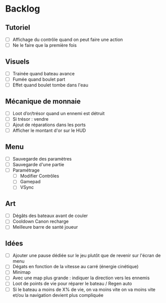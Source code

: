 # Backlog

## Tutoriel
- [ ] Affichage du contrôle quand on peut faire une action
- [ ] Ne le faire que la première fois

## Visuels
- [ ] Trainée quand bateau avance
- [ ] Fumée quand boulet part
- [ ] Effet quand boulet tombe dans l'eau

## Mécanique de monnaie
- [ ] Loot d’or/trésor quand un ennemi est détruit
- [ ] Si trésor : vendre
- [ ] Ajout de réparations dans les ports
- [ ] Afficher le montant d'or sur le HUD

## Menu
- [ ] Sauvegarde des paramètres
- [ ] Sauvegarde d'une partie
- [ ] Paramétrage
	- [ ] Modifier Contrôles
	- [ ] Gamepad
	- [ ] VSync

## Art
- [ ] Dégâts des bateaux avant de couler
- [ ] Cooldown Canon recharge
- [ ] Meilleure barre de santé joueur

## Idées
- [ ] Ajouter une pause dédiée sur le jeu plutôt que de revenir sur l'écran de menu
- [ ] Dégats en fonction de la vitesse au carré (énergie cinétique)
- [ ] Minimap
- [ ] Avec une map plus grande : indiquer la direction vers les ennemis
- [ ] Loot de points de vie pour réparer le bateau / Regen auto
- [ ] Si le bateau a moins de X% de vie, on va moins vite on va moins vite et/ou la navigation devient plus compliquée
